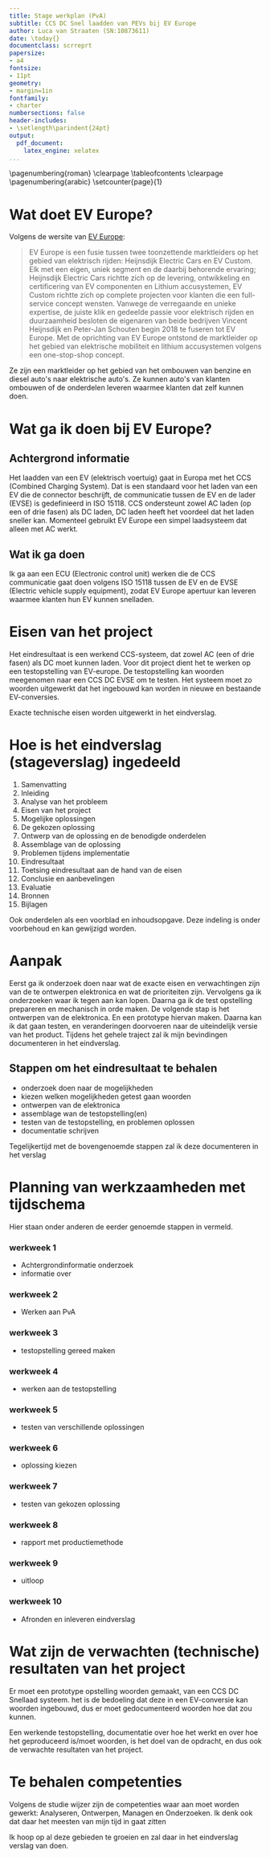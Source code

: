 ```yaml
---
title: Stage werkplan (PvA)
subtitle: CCS DC Snel laadden van PEVs bij EV Europe
author: Luca van Straaten (SN:10873611)
date: \today{}
documentclass: scrreprt
papersize:
- a4
fontsize:
- 11pt
geometry:
- margin=1in
fontfamily:
- charter
numbersections: false
header-includes:
- \setlength\parindent{24pt}
output:
  pdf_document:
    latex_engine: xelatex
...
```


\pagenumbering{roman}
\clearpage
\tableofcontents
\clearpage
\pagenumbering{arabic}
\setcounter{page}{1}

# Wat doet EV Europe?

Volgens de wersite van [EV Europe](https://eveurope.eu/about/):

>EV Europe is een fusie tussen twee toonzettende marktleiders op het gebied van
>elektrisch rijden: Heijnsdijk Electric Cars en EV Custom. Elk met een eigen,
>uniek segment en de daarbij behorende ervaring; Heijnsdijk Electric Cars
>richtte zich op de levering, ontwikkeling en certificering van EV componenten
>en Lithium accusystemen, EV Custom richtte zich op complete projecten voor
>klanten die een full-service concept wensten. Vanwege de verregaande en unieke
>expertise, de juiste klik en gedeelde passie voor elektrisch rijden en
>duurzaamheid besloten de eigenaren van beide bedrijven Vincent Heijnsdijk en
>Peter-Jan Schouten begin 2018 te fuseren tot EV Europe. Met de oprichting van
>EV Europe ontstond de marktleider op het gebied van elektrische mobiliteit en
>lithium accusystemen volgens een one-stop-shop concept.

Ze zijn een marktleider op het gebied van het ombouwen van benzine en diesel
auto's naar elektrische auto's. Ze kunnen auto's van klanten ombouwen of de
onderdelen leveren waarmee klanten dat zelf kunnen doen.

# Wat ga ik doen bij EV Europe?

## Achtergrond informatie

Het laadden van een EV (elektrisch voertuig) gaat in Europa met het CCS
(Combined Charging System). Dat is een standaard voor het laden van een EV die
de connector beschrijft, de communicatie tussen de EV en de lader (EVSE) is
gedefinieerd in ISO 15118. CCS ondersteunt zowel AC laden (op een of drie
fasen) als DC laden, DC laden heeft het voordeel dat het laden sneller kan.
Momenteel gebruikt EV Europe een simpel laadsysteem dat alleen met AC werkt.

## Wat ik ga doen

Ik ga aan een ECU (Electronic control unit) werken die de CCS communicatie gaat
doen volgens ISO 15118 tussen de EV en de EVSE (Electric vehicle supply
equipment), zodat EV Europe apertuur kan leveren waarmee klanten hun EV kunnen
snelladen.

# Eisen van het project

Het eindresultaat is een werkend CCS-systeem, dat zowel AC (een of drie fasen)
als DC moet kunnen laden. Voor dit project dient het te werken op een
testopstelling van EV-europe. De testopstelling kan woorden meegenomen naar een
CCS DC EVSE om te testen. Het systeem moet zo woorden uitgewerkt dat het
ingebouwd kan worden in nieuwe en bestaande EV-conversies.

Exacte technische eisen worden uitgewerkt in het eindverslag.

# Hoe is het eindverslag (stageverslag) ingedeeld

1.  Samenvatting
2.  Inleiding
3.  Analyse van het probleem
4.  Eisen van het project
5.  Mogelijke oplossingen
6.  De gekozen oplossing
7.  Ontwerp van de oplossing en de benodigde onderdelen
8.  Assemblage van de oplossing
9.  Problemen tijdens implementatie
10. Eindresultaat
11. Toetsing eindresultaat aan de hand van de eisen
12. Conclusie en aanbevelingen
13. Evaluatie
14. Bronnen
15. Bijlagen

Ook onderdelen als een voorblad en inhoudsopgave. Deze indeling is onder
voorbehoud en kan gewijzigd worden.

# Aanpak

Eerst ga ik onderzoek doen naar wat de exacte eisen en verwachtingen zijn van
de te ontwerpen elektronica en wat de prioriteiten zijn. Vervolgens ga ik
onderzoeken waar ik tegen aan kan lopen. Daarna ga ik de test opstelling prepareren en
mechanisch in orde maken. De volgende stap is het ontwerpen van de elektronica.
En een prototype hiervan maken. Daarna kan ik dat gaan testen, en
veranderingen doorvoeren naar de uiteindelijk versie van het product. Tijdens
het gehele traject zal ik mijn bevindingen documenteren in het eindverslag.

## Stappen om het eindresultaat te behalen

*   onderzoek doen naar de mogelijkheden
*   kiezen welken mogelijkheden getest gaan woorden
*   ontwerpen van de elektronica
*   assemblage wan de testopstelling(en)
*   testen van de testopstelling, en problemen oplossen
*   documentatie schrijven

Tegelijkertijd met de bovengenoemde stappen zal ik deze documenteren in het
verslag

#  Planning van werkzaamheden met tijdschema

Hier staan onder anderen de eerder genoemde stappen in vermeld.

### werkweek 1
*   Achtergrondinformatie onderzoek
*   informatie over

### werkweek 2
*   Werken aan PvA

### werkweek 3
*   testopstelling gereed maken

### werkweek 4
*   werken aan de testopstelling

### werkweek 5
*   testen van verschillende oplossingen

### werkweek 6
*   oplossing kiezen

### werkweek 7
*   testen van gekozen oplossing

### werkweek 8
*   rapport met productiemethode

### werkweek 9
*   uitloop

### werkweek 10
*   Afronden en inleveren eindverslag

# Wat zijn de verwachten (technische) resultaten van het project

Er moet een prototype opstelling woorden gemaakt, van een CCS DC Snellaad
systeem. het is de bedoeling dat deze in een EV-conversie kan woorden
ingebouwd, dus er moet gedocumenteerd woorden hoe dat zou kunnen.

Een werkende testopstelling, documentatie over hoe het werkt en over hoe het
geproduceerd is/moet woorden, is het doel van de opdracht, en dus ook de
verwachte resultaten van het project.

# Te behalen competenties

Volgens de studie wijzer zijn de competenties waar aan moet worden gewerkt:
Analyseren, Ontwerpen, Managen en Onderzoeken. Ik denk ook dat daar het meesten
van mijn tijd in gaat zitten

Ik hoop op al deze gebieden te groeien en zal daar in het eindverslag verslag
van doen.
